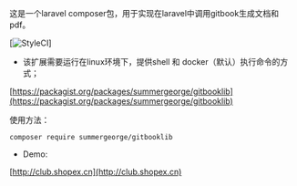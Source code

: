 这是一个laravel composer包，用于实现在laravel中调用gitbook生成文档和pdf。

[![StyleCI](https://github.styleci.io/repos/142867940/shield?branch=master)]

- 该扩展需要运行在linux环境下，提供shell 和 docker（默认）执行命令的方式；

[https://packagist.org/packages/summergeorge/gitbooklib](https://packagist.org/packages/summergeorge/gitbooklib)

使用方法：
```shell
composer require summergeorge/gitbooklib
```

- Demo:

[http://club.shopex.cn](http://club.shopex.cn)
